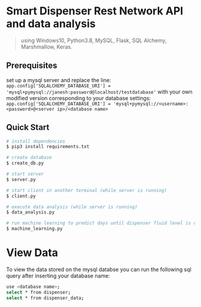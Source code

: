 # Smart Dispenser Rest Network API and data analysis
> using Windows10, Python3.8, MySQL, Flask, SQL Alchemy, Marshmallow, Keras.

## Prerequisites
set up a mysql server and replace the line:
```app.config['SQLALCHEMY_DATABASE_URI'] = 'mysql+pymysql://janesh:password@localhost/testdatabase'```
with your own modified version corresponding to your database settings:
```app.config['SQLALCHEMY_DATABASE_URI'] = 'mysql+pymysql://<username>:<password>@<server ip>/<database name>```

## Quick Start
``` bash
# install dependencies
$ pip3 install requirements.txt

# create database
$ create_db.py

# start server
$ server.py

# start client in another terminal (while server is running)
$ client.py

# execute data analysis (while server is running)
$ data_analysis.py

# run machine learning to predict days until dispenser fluid level is depleted
$ machine_learning.py
```

# View Data
To view the data stored on the mysql databse you can run the following sql query after inserting your database name:

``` bash
use <database name>;
select * from dispenser;
select * from dispenser_data;
```
